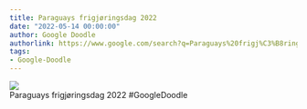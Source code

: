```yaml
---
title: Paraguays frigjøringsdag 2022
date: "2022-05-14 00:00:00"
author: Google Doodle
authorlink: https://www.google.com/search?q=Paraguays%20frigj%C3%B8ringsdag%202022
tags:
- Google-Doodle
---
```

<img src="https://www.google.com/logos/doodles/2022/paraguay-independence-day-2022-6753651837109607-law.gif" referrerpolicy="no-referrer"><br>Paraguays frigjøringsdag 2022 #GoogleDoodle